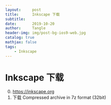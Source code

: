```yaml
---
layout:     post
title:      Inkscape 下载
subtitle:   
date:       2019-10-20
author:     Tangle
header-img: img/post-bg-ios9-web.jpg
catalog: true
mathjax: false
tags:
    - Inkscape
---
```


# Inkscape 下载

0. https://inkscape.org
0. 下载 Compressed archive in 7z format (32bit)
